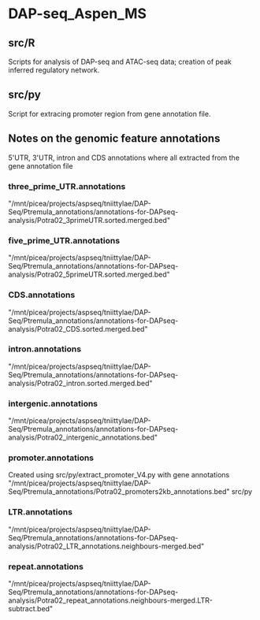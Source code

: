 # DAP-seq_Aspen_MS

## src/R
Scripts for analysis of DAP-seq and ATAC-seq data; creation of peak inferred regulatory network.

## src/py
Script for extracing promoter region from gene annotation file.

## Notes on the genomic feature annotations
5'UTR, 3'UTR, intron and CDS annotations where all extracted from the gene annotation file 
### three_prime_UTR.annotations 
"/mnt/picea/projects/aspseq/tniittylae/DAP-Seq/Ptremula_annotations/annotations-for-DAPseq-analysis/Potra02_3primeUTR.sorted.merged.bed"

### five_prime_UTR.annotations 
"/mnt/picea/projects/aspseq/tniittylae/DAP-Seq/Ptremula_annotations/annotations-for-DAPseq-analysis/Potra02_5primeUTR.sorted.merged.bed"

### CDS.annotations 
"/mnt/picea/projects/aspseq/tniittylae/DAP-Seq/Ptremula_annotations/annotations-for-DAPseq-analysis/Potra02_CDS.sorted.merged.bed"

### intron.annotations 
"/mnt/picea/projects/aspseq/tniittylae/DAP-Seq/Ptremula_annotations/annotations-for-DAPseq-analysis/Potra02_intron.sorted.merged.bed"



### intergenic.annotations 
"/mnt/picea/projects/aspseq/tniittylae/DAP-Seq/Ptremula_annotations/annotations-for-DAPseq-analysis/Potra02_intergenic_annotations.bed"

### promoter.annotations 
Created using src/py/extract_promoter_V4.py with gene annotations 
"/mnt/picea/projects/aspseq/tniittylae/DAP-Seq/Ptremula_annotations/Potra02_promoters2kb_annotations.bed"
src/py

### LTR.annotations 
"/mnt/picea/projects/aspseq/tniittylae/DAP-Seq/Ptremula_annotations/annotations-for-DAPseq-analysis/Potra02_LTR_annotations.neighbours-merged.bed"

### repeat.annotations 
"/mnt/picea/projects/aspseq/tniittylae/DAP-Seq/Ptremula_annotations/annotations-for-DAPseq-analysis/Potra02_repeat_annotations.neighbours-merged.LTR-subtract.bed"
